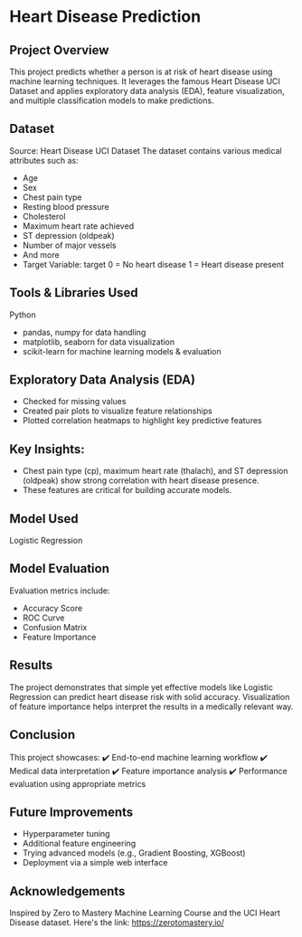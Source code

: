 # Heart Disease Prediction
## Project Overview
This project predicts whether a person is at risk of heart disease using machine learning techniques. It leverages the famous Heart Disease UCI Dataset and applies exploratory data analysis (EDA), feature visualization, and multiple classification models to make predictions.

## Dataset
Source: Heart Disease UCI Dataset
The dataset contains various medical attributes such as:
- Age
- Sex
- Chest pain type
- Resting blood pressure
- Cholesterol
- Maximum heart rate achieved
- ST depression (oldpeak)
- Number of major vessels
- And more
- Target Variable: target
0 = No heart disease
1 = Heart disease present

## Tools & Libraries Used
Python

- pandas, numpy for data handling
- matplotlib, seaborn for data visualization
- scikit-learn for machine learning models & evaluation

## Exploratory Data Analysis (EDA)
- Checked for missing values
- Created pair plots to visualize feature relationships
- Plotted correlation heatmaps to highlight key predictive features

## Key Insights:
- Chest pain type (cp), maximum heart rate (thalach), and ST depression (oldpeak) show strong correlation with heart disease presence.
- These features are critical for building accurate models.

## Model Used
Logistic Regression

## Model Evaluation
Evaluation metrics include:
- Accuracy Score
- ROC Curve
- Confusion Matrix
- Feature Importance

## Results
The project demonstrates that simple yet effective models like Logistic Regression can predict heart disease risk with solid accuracy. Visualization of feature importance helps interpret the results in a medically relevant way.

## Conclusion
This project showcases:
✔️ End-to-end machine learning workflow
✔️ Medical data interpretation
✔️ Feature importance analysis
✔️ Performance evaluation using appropriate metrics

## Future Improvements
- Hyperparameter tuning
- Additional feature engineering
- Trying advanced models (e.g., Gradient Boosting, XGBoost)
- Deployment via a simple web interface

## Acknowledgements
Inspired by Zero to Mastery Machine Learning Course and the UCI Heart Disease dataset. 
Here's the link: https://zerotomastery.io/
